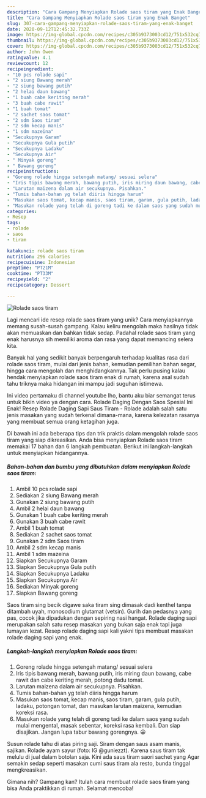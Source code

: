 ```yaml
---
description: "Cara Gampang Menyiapkan Rolade saos tiram yang Enak Banget"
title: "Cara Gampang Menyiapkan Rolade saos tiram yang Enak Banget"
slug: 307-cara-gampang-menyiapkan-rolade-saos-tiram-yang-enak-banget
date: 2020-09-12T12:45:32.733Z
image: https://img-global.cpcdn.com/recipes/c305b9373003cd12/751x532cq70/rolade-saos-tiram-foto-resep-utama.jpg
thumbnail: https://img-global.cpcdn.com/recipes/c305b9373003cd12/751x532cq70/rolade-saos-tiram-foto-resep-utama.jpg
cover: https://img-global.cpcdn.com/recipes/c305b9373003cd12/751x532cq70/rolade-saos-tiram-foto-resep-utama.jpg
author: John Owen
ratingvalue: 4.1
reviewcount: 12
recipeingredient:
- "10 pcs rolade sapi"
- "2 siung Bawang merah"
- "2 siung bawang putih"
- "2 helai daun bawang"
- "1 buah cabe keriting merah"
- "3 buah cabe rawit"
- "1 buah tomat"
- "2 sachet saos tomat"
- "2 sdm Saos tiram"
- "2 sdm kecap manis"
- "1 sdm mazeina"
- "Secukupnya Garam"
- "Secukupnya Gula putih"
- "Secukupnya Ladaku"
- "Secukupnya Air"
- " Minyak goreng"
- " Bawang goreng"
recipeinstructions:
- "Goreng rolade hingga setengah matang/ sesuai selera"
- "Iris tipis bawang merah, bawang putih, iris miring daun bawang, cabe rawit dan cabe keriting merah, potong dadu tomat."
- "Larutan maizena dalam air secukupnya. Pisahkan."
- "Tumis bahan-bahan yg telah diiris hingga harum"
- "Masukan saos tomat, kecap manis, saos tiram, garam, gula putih, ladaku, potongan tomat, dan masukan larutan maizena, kemudian koreksi rasa."
- "Masukan rolade yang telah di goreng tadi ke dalam saos yang sudah mulai mengental, masak sebentar, koreksi rasa kembali. Dan siap disajikan. Jangan lupa tabur bawang gorengnya. 😀"
categories:
- Resep
tags:
- rolade
- saos
- tiram

katakunci: rolade saos tiram 
nutrition: 296 calories
recipecuisine: Indonesian
preptime: "PT21M"
cooktime: "PT33M"
recipeyield: "2"
recipecategory: Dessert

---
```



![Rolade saos tiram](https://img-global.cpcdn.com/recipes/c305b9373003cd12/751x532cq70/rolade-saos-tiram-foto-resep-utama.jpg)

Lagi mencari ide resep rolade saos tiram yang unik? Cara menyiapkannya memang susah-susah gampang. Kalau keliru mengolah maka hasilnya tidak akan memuaskan dan bahkan tidak sedap. Padahal rolade saos tiram yang enak harusnya sih memiliki aroma dan rasa yang dapat memancing selera kita.

Banyak hal yang sedikit banyak berpengaruh terhadap kualitas rasa dari rolade saos tiram, mulai dari jenis bahan, kemudian pemilihan bahan segar, hingga cara mengolah dan menghidangkannya. Tak perlu pusing kalau hendak menyiapkan rolade saos tiram enak di rumah, karena asal sudah tahu triknya maka hidangan ini mampu jadi suguhan istimewa.

Ini video pertamaku di channel youtube lho, bantu aku biar semangat terus untuk bikin video ya dengan cara. Rolade Daging Dengan Saos Spesial Ini Enak! Resep Rolade Daging Sapi Saus Tiram - Rolade adalah salah satu jenis masakan yang sudah terkenal dimana-mana, karena kelezatan rasanya yang membuat semua orang ketagihan juga.


Di bawah ini ada beberapa tips dan trik praktis dalam mengolah rolade saos tiram yang siap dikreasikan. Anda bisa menyiapkan Rolade saos tiram memakai 17 bahan dan 6 langkah pembuatan. Berikut ini langkah-langkah untuk menyiapkan hidangannya.

<!--inarticleads1-->

##### Bahan-bahan dan bumbu yang dibutuhkan dalam menyiapkan Rolade saos tiram:

1. Ambil 10 pcs rolade sapi
1. Sediakan 2 siung Bawang merah
1. Gunakan 2 siung bawang putih
1. Ambil 2 helai daun bawang
1. Gunakan 1 buah cabe keriting merah
1. Gunakan 3 buah cabe rawit
1. Ambil 1 buah tomat
1. Sediakan 2 sachet saos tomat
1. Gunakan 2 sdm Saos tiram
1. Ambil 2 sdm kecap manis
1. Ambil 1 sdm mazeina
1. Siapkan Secukupnya Garam
1. Siapkan Secukupnya Gula putih
1. Siapkan Secukupnya Ladaku
1. Siapkan Secukupnya Air
1. Sediakan  Minyak goreng
1. Siapkan  Bawang goreng


Saos tiram sing becik digawe saka tiram sing dimasak dadi kenthel tanpa ditambah uyah, monosodium glutamat (vetsin). Gurih dan pedasnya yang pas, cocok jika dipadukan dengan sepiring nasi hangat. Rolade daging sapi merupakan salah satu resep masakan yang bukan saja enak tapi juga lumayan lezat. Resep rolade daging sapi kali yakni tips membuat masakan rolade daging sapi yang enak. 

<!--inarticleads2-->

##### Langkah-langkah menyiapkan Rolade saos tiram:

1. Goreng rolade hingga setengah matang/ sesuai selera
1. Iris tipis bawang merah, bawang putih, iris miring daun bawang, cabe rawit dan cabe keriting merah, potong dadu tomat.
1. Larutan maizena dalam air secukupnya. Pisahkan.
1. Tumis bahan-bahan yg telah diiris hingga harum
1. Masukan saos tomat, kecap manis, saos tiram, garam, gula putih, ladaku, potongan tomat, dan masukan larutan maizena, kemudian koreksi rasa.
1. Masukan rolade yang telah di goreng tadi ke dalam saos yang sudah mulai mengental, masak sebentar, koreksi rasa kembali. Dan siap disajikan. Jangan lupa tabur bawang gorengnya. 😀


Susun rolade tahu di atas piring saji. Siram dengan saus asam manis, sajikan. Rolade ayam sayur (foto: IG @guniezzt). Karena saus tiram tak melulu di jual dalam botolan saja. Kini ada saus tiram saori sachet yang Agar semakin sedap seperti masakan cumi saus tiram ala resto, bunda tinggal mengkreasikan. 

Gimana nih? Gampang kan? Itulah cara membuat rolade saos tiram yang bisa Anda praktikkan di rumah. Selamat mencoba!
